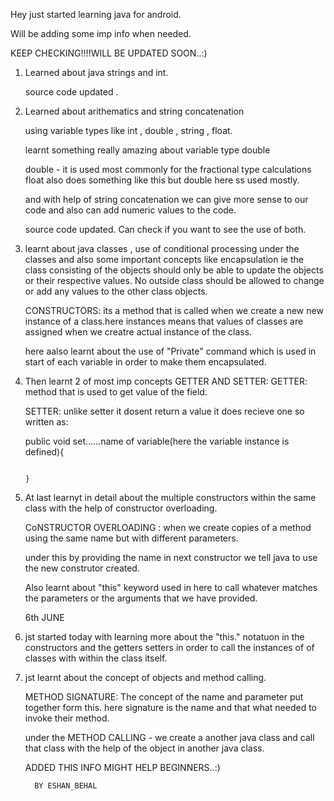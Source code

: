 Hey just started learning java for android.

Will be adding some imp info when needed.


KEEP CHECKING!!!!WILL BE UPDATED SOON..:)

1. Learned about java strings and int.
    
    source code updated .

2. Learned about arithematics and string concatenation

   using variable types like int , double , string , float.

   learnt something really amazing about variable type double

   double - it is used most commonly for the fractional type calculations
            float also does something like this but double here ss used
            mostly.

    and with help of string concatenation we can give more sense to our code and 
    also can add numeric values to the code.
    
     source code updated. Can check if you want to see the use of both.

3. learnt about java classes , use of conditional processing under the classes
   and also some important concepts like encapsulation ie the class consisting of the objects should
   only be able to update the objects or their respective values. No outside class should be allowed 
   to change or add any values to the other class objects.
   
   CONSTRUCTORS: its a method that is called when we create a new new instance of a class.here instances means that
   values of classes are assigned when we creatre actual instance of the class.

   here aalso learnt about the use of "Private" command which is used in start of each variable in order to make them encapsulated.
   
4. Then learnt 2 of most imp concepts GETTER AND SETTER:
    GETTER: method that is used to get value of the field.
    
    SETTER: unlike setter it dosent return a value it does recieve one so written as:
   
     public void set......name of variable(here the variable instance is defined){

                                                                                }

5. At last learnyt in detail about the multiple constructors within the same class
   with the help of constructor overloading.
   
   CoNSTRUCTOR OVERLOADING : when we create copies of a method using the same name
      but with different parameters.
    
   under this by providing the name in next constructor we tell java to use the new construtor created.

   Also learnt about "this" keyword used in here to call whatever matches the parameters 
   or the arguments that we have provided.


   6th JUNE

1. jst started today with learning more about the "this." notatuon in the constructors and the getters
   setters in order to call the instances of of classes with within the class itself.

2. jst learnt about the concept of objects and method calling.

   METHOD SIGNATURE: The concept of the name and parameter put together form this.
           here signature is the name and that what needed to invoke their method.

    under the METHOD CALLING - we create a another java class and call that class with
    the help of the object in another java class. 

 

     ADDED THIS INFO MIGHT HELP BEGINNERS..:)







         BY ESHAN_BEHAL  

